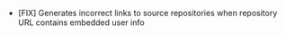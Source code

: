 - [FIX] Generates incorrect links to source repositories when repository URL contains embedded user info